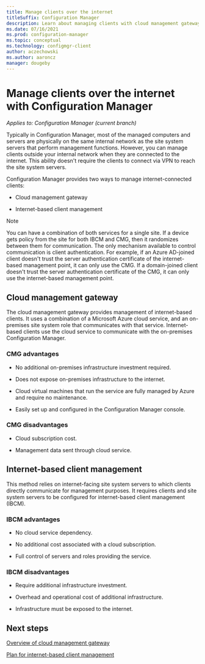 ```yaml
---
title: Manage clients over the internet
titleSuffix: Configuration Manager
description: Learn about managing clients with cloud management gateway and internet-based client management in Configuration Manager.
ms.date: 07/16/2021
ms.prod: configuration-manager
ms.topic: conceptual
ms.technology: configmgr-client
author: aczechowski
ms.author: aaroncz
manager: dougeby
---
```


# Manage clients over the internet with Configuration Manager

*Applies to: Configuration Manager (current branch)*

Typically in Configuration Manager, most of the managed computers and servers are physically on the same internal network as the site system servers that perform management functions. However, you can manage clients outside your internal network when they are connected to the internet. This ability doesn't require the clients to connect via VPN to reach the site system servers.

Configuration Manager provides two ways to manage internet-connected clients:

- Cloud management gateway

- Internet-based client management

> [!NOTE]
> You can have a combination of both services for a single site. If a device gets policy from the site for both IBCM and CMG, then it randomizes between them for communication. The only mechanism available to control communication is client authentication. For example, if an Azure AD-joined client doesn't trust the server authentication certificate of the internet-based management point, it can only use the CMG. If a domain-joined client doesn't trust the server authentication certificate of the CMG, it can only use the internet-based management point.<!-- SCCMDocs#1541 -->

## Cloud management gateway

The cloud management gateway provides management of internet-based clients. It uses a combination of a Microsoft Azure cloud service, and an on-premises site system role that communicates with that service. Internet-based clients use the cloud service to communicate with the on-premises Configuration Manager.

### CMG advantages

- No additional on-premises infrastructure investment required.  

- Does not expose on-premises infrastructure to the internet.  

- Cloud virtual machines that run the service are fully managed by Azure and require no maintenance.  

- Easily set up and configured in the Configuration Manager console.  

### CMG disadvantages  

- Cloud subscription cost.  

- Management data sent through cloud service.  

## Internet-based client management

This method relies on internet-facing site system servers to which clients directly communicate for management purposes. It requires clients and site system servers to be configured for internet-based client management (IBCM).

### IBCM advantages

- No cloud service dependency.  

- No additional cost associated with a cloud subscription.  

- Full control of servers and roles providing the service.  

### IBCM disadvantages

- Require additional infrastructure investment.  

- Overhead and operational cost of additional infrastructure.  

- Infrastructure must be exposed to the internet.  

## Next steps

[Overview of cloud management gateway](cmg/overview.md)

[Plan for internet-based client management](plan-internet-based-client-management.md)
